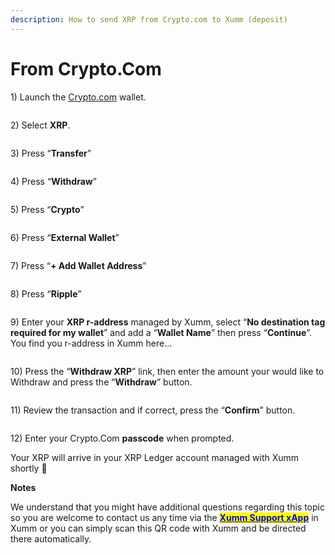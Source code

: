 ```yaml
---
description: How to send XRP from Crypto.com to Xumm (deposit)
---
```


# From Crypto.Com

1\) Launch the [Crypto.com](http://crypto.com) wallet.

<figure><img src="../../.gitbook/assets/Crypto - 1.png" alt=""><figcaption></figcaption></figure>

2\) Select **XRP**.

<figure><img src="../../.gitbook/assets/Crypto - 2.png" alt=""><figcaption></figcaption></figure>

3\) Press “**Transfer**”

<figure><img src="../../.gitbook/assets/Crypto - 3.png" alt=""><figcaption></figcaption></figure>

4\) Press “**Withdraw**”

<figure><img src="../../.gitbook/assets/Crypto - 4.png" alt=""><figcaption></figcaption></figure>

5\) Press “**Crypto**”

<figure><img src="../../.gitbook/assets/Crypto - 5.png" alt=""><figcaption></figcaption></figure>

6\) Press “**External Wallet**”

<figure><img src="../../.gitbook/assets/Crypto - 6.png" alt=""><figcaption></figcaption></figure>

7\) Press “**+ Add Wallet Address**”

<figure><img src="../../.gitbook/assets/Crypto - 7.png" alt=""><figcaption></figcaption></figure>

8\) Press “**Ripple**”

<figure><img src="../../.gitbook/assets/Crypto - 8.png" alt=""><figcaption></figcaption></figure>

9\) Enter your **XRP r-address** managed by Xumm, select “**No destination tag required for my wallet**”  and add a “**Wallet Name**” then press “**Continue**”. You find you r-address in Xumm here…

<figure><img src="../../.gitbook/assets/Crypto - 9.png" alt=""><figcaption></figcaption></figure>

10\) Press the “**Withdraw XRP**” link, then enter the amount your would like to Withdraw and press the “**Withdraw**” button.&#x20;

<figure><img src="../../.gitbook/assets/Crypto - 91.png" alt=""><figcaption></figcaption></figure>

11\) Review the transaction and if correct, press the “**Confirm**” button.

<figure><img src="../../.gitbook/assets/Crypto - 92 (1).png" alt=""><figcaption></figcaption></figure>

12\) Enter your Crypto.Com **passcode** when prompted.

Your XRP will arrive in your XRP Ledger account managed with Xumm shortly 🎉

**Notes**

We understand that you might have additional questions regarding this topic so you are welcome to contact us any time via the [<mark style="color:blue;">**Xumm Support xApp**</mark>](https://xumm.app/detect/xapp:xumm.support?ref=helpcenter) in Xumm or you can simply scan this QR code with Xumm and be directed there automatically.

<figure><img src="../../.gitbook/assets/Support banner Xumm.png" alt=""><figcaption></figcaption></figure>
